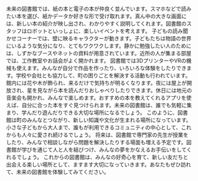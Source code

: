 未来の図書館では、紙の本と電子の本が仲良く並んでいます。スマホなどで読みたい本を選び、紙かデータか好きな形で受け取れます。真ん中の大きな画面には、新しい本の紹介が映し出され、わかりやすく説明してくれます。図書館のスタッフはロボットといっしょに、楽しいイベントを考えます。
子どもの読み聞かせコーナーでは、壁に映るキャラクターが動きます。子どもたちは物語の世界にいるような気分になり、とてもワクワクします。静かに勉強したい人のためには、しずかなブースやネットの資料が用意されています。近所の人が集まる部屋では、工作教室やお話会がよく開かれます。
図書館では3DプリンターやVRの機械も使えます。みんなが自分で作品を作ったり、いろいろな体験をしたりできます。学校や会社とも協力して、町の困りごとを解決する活動も行われています。
館内には花や木が飾られ、来るだけで気持ちが明るくなります。夜には屋上が開放され、星を見ながら本を読んだりおしゃべりしたりできます。休日には地元の音楽会も開かれ、みんなで楽しめます。おすすめの本を教えてくれるアプリを使えば、自分に合った本をすぐ見つけられます。未来の図書館は、誰でも気軽に集まり、学んだり遊んだりできる大切な場所になるでしょう。
このように、図書館は町のみんなとつながり、新しい知識や文化が生まれる場所になっています。小さな子どもから大人まで、誰もが利用できるコミュニティの中心として、これからも人々に愛され続けるでしょう。
将来は、図書館で専門家の先生が授業をしたり、みんなで相談しながら問題を解決したりする場面も増える予定です。図書館が学びを通じて人と人を結びつけ、みんなの夢をかなえるお手伝いをしてくれるでしょう。
これからの図書館は、みんなの好奇心を育て、新しい友だちと出会える楽しい場所として、ますます大切になっていきます。あなたもぜひ訪れて、未来の図書館を体験してみてください。
